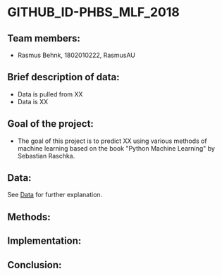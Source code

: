 # GITHUB_ID-PHBS_MLF_2018

## Team members:
* Rasmus Behnk, 1802010222, RasmusAU

## Brief description of data:
* Data is pulled from XX
* Data is XX 

## Goal of the project:
* The goal of this project is to predict XX using various methods of machine learning based on the book "Python Machine Learning" by Sebastian Raschka.

## Data:
See [Data](data.md) for further explanation.

## Methods:

## Implementation:

## Conclusion:
